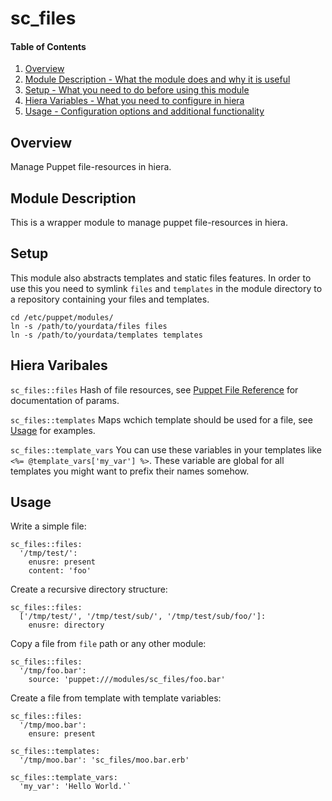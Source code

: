 # sc_files

#### Table of Contents

1. [Overview](#overview)
1. [Module Description - What the module does and why it is useful](#module-description)
1. [Setup - What you need to do before using this module](#setup)
1. [Hiera Variables - What you need to configure in hiera](#hiera-variables)
1. [Usage - Configuration options and additional functionality](#usage)

## Overview

Manage Puppet file-resources in hiera.

## Module Description

This is a wrapper module to manage puppet file-resources in hiera.

## Setup

This module also abstracts templates and static files features. In order to use this you need to symlink `files` and `templates` in the module directory to a repository containing your files and templates.

```
cd /etc/puppet/modules/
ln -s /path/to/yourdata/files files
ln -s /path/to/yourdata/templates templates
```

## Hiera Varibales

`sc_files::files` Hash of file resources, see [Puppet File Reference](https://docs.puppet.com/puppet/latest/reference/type.html#file) for documentation of params.

`sc_files::templates` Maps wchich template should be used for a file, see [Usage](#usage) for examples.

`sc_files::template_vars` You can use these variables in your templates like `<%= @template_vars['my_var'] %>`. These variable are global for all templates you might want to prefix their names somehow.

## Usage

Write a simple file:

```
sc_files::files:
  '/tmp/test/':
    enusre: present
    content: 'foo'
```

Create a recursive directory structure:

```
sc_files::files:
  ['/tmp/test/', '/tmp/test/sub/', '/tmp/test/sub/foo/']:
    enusre: directory
```

Copy a file from `file` path or any other module:

```
sc_files::files:
  '/tmp/foo.bar':
    source: 'puppet:///modules/sc_files/foo.bar'
```

Create a file from template with template variables:

```
sc_files::files:
  '/tmp/moo.bar':
    ensure: present

sc_files::templates:
  '/tmp/moo.bar': 'sc_files/moo.bar.erb'

sc_files::template_vars:
  'my_var': 'Hello World.'`
```